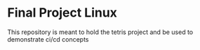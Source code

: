 # Final Project Linux
This repository is meant to hold the tetris project and be used to demonstrate ci/cd concepts
